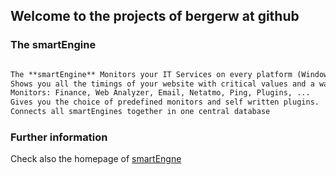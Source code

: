 ## Welcome to the projects of bergerw at github


### The smartEngine


```markdown

The **smartEngine** Monitors your IT Services on every platform (Windows, Mac, Linux).
Shows you all the timings of your website with critical values and a waterfall diagram.
Monitors: Finance, Web Analyzer, Email, Netatmo, Ping, Plugins, ...
Gives you the choice of predefined monitors and self written plugins.
Connects all smartEngines together in one central database

```

### Further information

Check also the homepage of [smartEngne](https://smartengine.ch/) 

